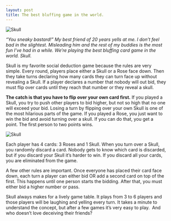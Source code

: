 ```yaml
---
layout: post
title: The best bluffing game in the world.
---
```


![Skull](http://www.eerieisland.com/images/skull1.png "Turning Over A Skull")

*“You sneaky bastard!” My best friend of 20 years yells at me. I don’t feel bad in the slightest. Misleading him and the rest of my buddies is the most fun I’ve had in a while. We’re playing the best bluffing card game in the world. Skull.*

Skull is my favorite social deduction game because the rules are very simple. Every round, players place either a Skull or a Rose face down. Then they take turns declaring how many cards they can turn face up without revealing a Skull. If a player declares a number that nobody will out bid, they must flip over cards until they reach that number or they reveal a skull.

**The catch is that you have to flip over your own card first.** If you played a Skull, you try to push other players to bid higher, but not so high that no one will exceed your bid. Losing a turn by flipping over your own Skull is one of the most hilarious parts of the game. If you played a Rose, you just want to win the bid and avoid turning over a skull. If you can do that, you get a point. The first person to two points wins.

![Skull](http://www.eerieisland.com/images/skull2.png "All your cards")

Each player has 4 cards: 3 Roses and 1 Skull.  When you turn over a Skull, you randomly discard a card. Nobody gets to know which card is discarded, but if you discard your Skull it’s harder to win. If you discard all your cards, you are eliminated from the game.

A few other rules are important. Once everyone has placed their card face down, each turn a player can either bid OR add a second card on top of the first. This happens until one person starts the bidding. After that, you must either bid a higher number or pass.  

Skull always makes for a lively game table. It plays from 3 to 6 players and those players will be laughing and yelling every turn. It takes a minute to understand the concept, but after a few games it’s very easy to play.  And who doesn’t love deceiving their friends?

